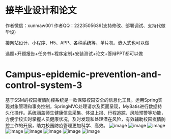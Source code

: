 # 接毕业设计和论文
作者微信：xunmaw001  作者QQ：2223505639(支持修改、部署调试、支持代做毕设)

接网站设计、小程序、H5、APP、各种系统等，单片机、嵌入式也可以做

选题+开题报告+任务书+程序定制+安装测试+论文+答辩PPT都可以做
# Campus-epidemic-prevention-and-control-system-3
基于SSM的校园疫情防控系统是一款保障校园安全的信息化工具。运用Spring实现对象管理和事务控制，SpringMVC处理请求及页面呈现，MyBatis进行数据持久化操作。系统涵盖师生健康信息采集、体温上报、行程追踪、风险预警等功能，方便学校实时掌握人员健康状况，及时发现和处理潜在风险，有效辅助校园疫情防控工作的开展，助力校园防疫管理更加科学、高效。
![image](https://github.com/user-attachments/assets/4b41baf9-5686-4cc3-ac68-2b996a6b5e80)
![image](https://github.com/user-attachments/assets/d11826bc-c941-4ae0-b858-c87088196832)
![image](https://github.com/user-attachments/assets/3ad79026-a89c-4a8d-8cc6-54cb2165c1a1)
![image](https://github.com/user-attachments/assets/3fb61d4c-bb39-4ce4-afd1-e3616157c0dc)
![image](https://github.com/user-attachments/assets/dd4ccb8d-3e19-49de-aa33-c448f40c4a14)
![image](https://github.com/user-attachments/assets/854fc442-b88b-4fba-a33d-6f290d73d405)
![image](https://github.com/user-attachments/assets/c46d8d73-1e81-4956-9293-d61ee20d378d)
![image](https://github.com/user-attachments/assets/eba3dffa-fae6-480f-86bf-3fae942379dd)
